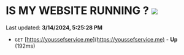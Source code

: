 # IS MY WEBSITE RUNNING ? [![](https://img.shields.io/static/v1?label=Sponsor&message=%E2%9D%A4&logo=GitHub&color=%23fe8e86)](https://github.com/sponsors/<username>)

Last updated: **3/14/2024, 5:25:28 PM**

- `GET` [https://youssefservice.me](https://youssefservice.me) - **Up** (192ms)

